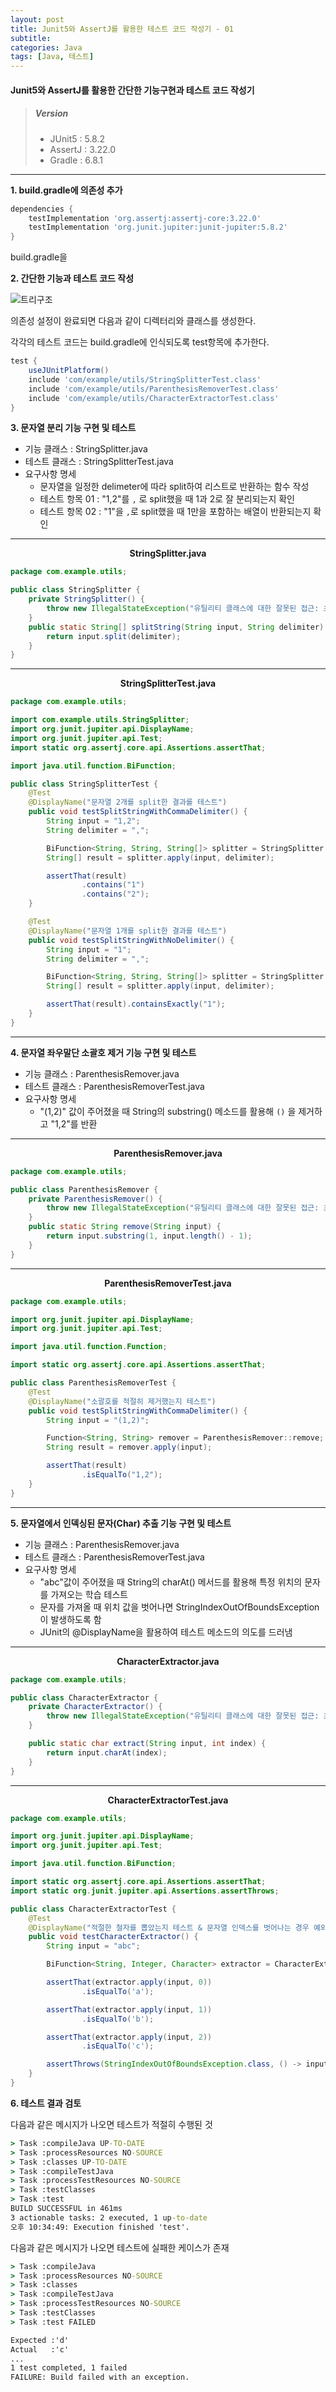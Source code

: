 ```yaml
---
layout: post
title: Junit5와 AssertJ를 활용한 테스트 코드 작성기 - 01
subtitle: 
categories: Java
tags: [Java, 테스트]
---
```


#### Junit5와 AssertJ를 활용한 간단한 기능구현과 테스트 코드 작성기



> ##### Version
> * JUnit5 : 5.8.2
> * AssertJ : 3.22.0
> * Gradle : 6.8.1

---


**1. build.gradle에 의존성 추가**

```gradle
dependencies {
    testImplementation 'org.assertj:assertj-core:3.22.0'
    testImplementation 'org.junit.jupiter:junit-jupiter:5.8.2'
}
```

build.gradle을


**2. 간단한 기능과 테스트 코드 작성**

![트리구조](/assets/images/tree_dir.png)

의존성 설정이 완료되면 다음과 같이 디렉터리와 클래스를 생성한다.

각각의 테스트 코드는 build.gradle에 인식되도록 test항목에 추가한다.

```gradle
test {
    useJUnitPlatform()
    include 'com/example/utils/StringSplitterTest.class'
    include 'com/example/utils/ParenthesisRemoverTest.class'
    include 'com/example/utils/CharacterExtractorTest.class'
}
```


**3. 문자열 분리 기능 구현 및 테스트**

* 기능 클래스 : StringSplitter.java
* 테스트 클래스 : StringSplitterTest.java
* 요구사항 명세 
  * 문자열을 일정한 delimeter에 따라 split하여 리스트로 반환하는 함수 작성
  * 테스트 항목 01 : "1,2"를 ` , ` 로 split했을 때 1과 2로 잘 분리되는지 확인
  * 테스트 항목 02 : "1"을 ` , `로 split했을 때 1만을 포함하는 배열이 반환되는지 확인


---

**<center>StringSplitter.java</center>**
```java
package com.example.utils;

public class StringSplitter {
    private StringSplitter() {
        throw new IllegalStateException("유틸리티 클래스에 대한 잘못된 접근: 초기화");
    }
    public static String[] splitString(String input, String delimiter) {
        return input.split(delimiter);
    }
}
```
---

**<center>StringSplitterTest.java</center>**
```java
package com.example.utils;

import com.example.utils.StringSplitter;
import org.junit.jupiter.api.DisplayName;
import org.junit.jupiter.api.Test;
import static org.assertj.core.api.Assertions.assertThat;

import java.util.function.BiFunction;

public class StringSplitterTest {
    @Test
    @DisplayName("문자열 2개를 split한 결과를 테스트")
    public void testSplitStringWithCommaDelimiter() {
        String input = "1,2";
        String delimiter = ",";

        BiFunction<String, String, String[]> splitter = StringSplitter::splitString;
        String[] result = splitter.apply(input, delimiter);

        assertThat(result)
                .contains("1")
                .contains("2");
    }

    @Test
    @DisplayName("문자열 1개를 split한 결과를 테스트")
    public void testSplitStringWithNoDelimiter() {
        String input = "1";
        String delimiter = ",";

        BiFunction<String, String, String[]> splitter = StringSplitter::splitString;
        String[] result = splitter.apply(input, delimiter);

        assertThat(result).containsExactly("1");
    }
}

```
---

**4. 문자열 좌우말단 소괄호 제거 기능 구현 및 테스트**

* 기능 클래스 : ParenthesisRemover.java
* 테스트 클래스 : ParenthesisRemoverTest.java
* 요구사항 명세 
  * "(1,2)" 값이 주어졌을 때 String의 substring() 메소드를 활용해 ` () ` 을 제거하고 "1,2"를 반환


---

**<center>ParenthesisRemover.java</center>**
```java
package com.example.utils;

public class ParenthesisRemover {
    private ParenthesisRemover() {
        throw new IllegalStateException("유틸리티 클래스에 대한 잘못된 접근: 초기화");
    }
    public static String remove(String input) {
        return input.substring(1, input.length() - 1);
    }
}

```
---

**<center>ParenthesisRemoverTest.java</center>**
```java
package com.example.utils;

import org.junit.jupiter.api.DisplayName;
import org.junit.jupiter.api.Test;

import java.util.function.Function;

import static org.assertj.core.api.Assertions.assertThat;

public class ParenthesisRemoverTest {
    @Test
    @DisplayName("소괄호를 적절히 제거했는지 테스트")
    public void testSplitStringWithCommaDelimiter() {
        String input = "(1,2)";

        Function<String, String> remover = ParenthesisRemover::remove;
        String result = remover.apply(input);

        assertThat(result)
                .isEqualTo("1,2");
    }
}
```
---

**5. 문자열에서 인덱싱된 문자(Char) 추출 기능 구현 및 테스트**

* 기능 클래스 : ParenthesisRemover.java
* 테스트 클래스 : ParenthesisRemoverTest.java
* 요구사항 명세 
  * "abc"값이 주어졌을 때 String의 charAt() 메서드를 활용해 특정 위치의 문자를 가져오는 학습 테스트
  * 문자를 가져올 때 위치 값을 벗어나면 StringIndexOutOfBoundsException이 발생하도록 함
  * JUnit의 @DisplayName을 활용하여 테스트 메소드의 의도를 드러냄


---

**<center>CharacterExtractor.java</center>**
```java
package com.example.utils;

public class CharacterExtractor {
    private CharacterExtractor() {
        throw new IllegalStateException("유틸리티 클래스에 대한 잘못된 접근: 초기화");
    }

    public static char extract(String input, int index) {
        return input.charAt(index);
    }
}
```
---

**<center>CharacterExtractorTest.java</center>**
```java
package com.example.utils;

import org.junit.jupiter.api.DisplayName;
import org.junit.jupiter.api.Test;

import java.util.function.BiFunction;

import static org.assertj.core.api.Assertions.assertThat;
import static org.junit.jupiter.api.Assertions.assertThrows;

public class CharacterExtractorTest {
    @Test
    @DisplayName("적절한 철자를 뽑았는지 테스트 & 문자열 인덱스를 벗어나는 경우 예외처리")
    public void testCharacterExtractor() {
        String input = "abc";

        BiFunction<String, Integer, Character> extractor = CharacterExtractor::extract;

        assertThat(extractor.apply(input, 0))
                .isEqualTo('a');

        assertThat(extractor.apply(input, 1))
                .isEqualTo('b');

        assertThat(extractor.apply(input, 2))
                .isEqualTo('c');

        assertThrows(StringIndexOutOfBoundsException.class, () -> input.charAt(4));
    }
}
```

**6. 테스트 결과 검토**

다음과 같은 메시지가 나오면 테스트가 적절히 수행된 것
```cmd
> Task :compileJava UP-TO-DATE
> Task :processResources NO-SOURCE
> Task :classes UP-TO-DATE
> Task :compileTestJava
> Task :processTestResources NO-SOURCE
> Task :testClasses
> Task :test
BUILD SUCCESSFUL in 461ms
3 actionable tasks: 2 executed, 1 up-to-date
오후 10:34:49: Execution finished 'test'.
```

다음과 같은 메시지가 나오면 테스트에 실패한 케이스가 존재
```cmd
> Task :compileJava
> Task :processResources NO-SOURCE
> Task :classes
> Task :compileTestJava
> Task :processTestResources NO-SOURCE
> Task :testClasses
> Task :test FAILED

Expected :'d'
Actual   :'c'
...
1 test completed, 1 failed
FAILURE: Build failed with an exception.
```
